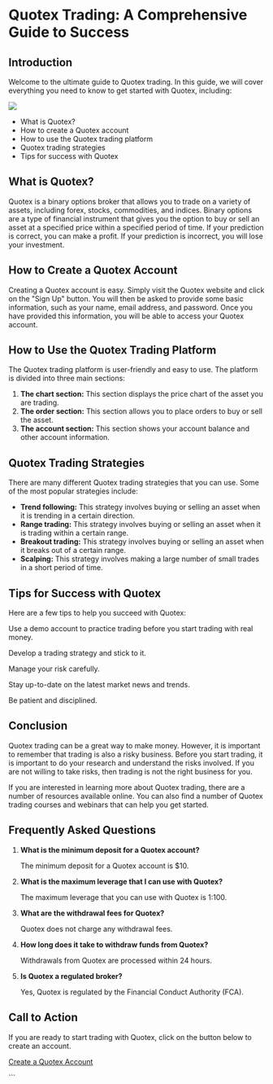# Quotex Trading: A Comprehensive Guide to Success

## Introduction

Welcome to the ultimate guide to Quotex trading. In this guide, we will
cover everything you need to know to get started with Quotex, including:

[![](https://static.quotex.io/files/4_en/300_250.jpg)](https://traff.sbs/brokerqxlid)

-   What is Quotex?
-   How to create a Quotex account
-   How to use the Quotex trading platform
-   Quotex trading strategies
-   Tips for success with Quotex

## What is Quotex?

Quotex is a binary options broker that allows you to trade on a variety
of assets, including forex, stocks, commodities, and indices. Binary
options are a type of financial instrument that gives you the option to
buy or sell an asset at a specified price within a specified period of
time. If your prediction is correct, you can make a profit. If your
prediction is incorrect, you will lose your investment.

## How to Create a Quotex Account

Creating a Quotex account is easy. Simply visit the Quotex website and
click on the "Sign Up" button. You will then be asked to provide
some basic information, such as your name, email address, and password.
Once you have provided this information, you will be able to access your
Quotex account.

## How to Use the Quotex Trading Platform

The Quotex trading platform is user-friendly and easy to use. The
platform is divided into three main sections:

1.  **The chart section:** This section displays the price chart of the
    asset you are trading.
2.  **The order section:** This section allows you to place orders to
    buy or sell the asset.
3.  **The account section:** This section shows your account balance and
    other account information.

## Quotex Trading Strategies

There are many different Quotex trading strategies that you can use.
Some of the most popular strategies include:

-   **Trend following:** This strategy involves buying or selling an
    asset when it is trending in a certain direction.
-   **Range trading:** This strategy involves buying or selling an asset
    when it is trading within a certain range.
-   **Breakout trading:** This strategy involves buying or selling an
    asset when it breaks out of a certain range.
-   **Scalping:** This strategy involves making a large number of small
    trades in a short period of time.

## Tips for Success with Quotex

Here are a few tips to help you succeed with Quotex:

Use a demo account to practice trading before you start trading with
real money.

Develop a trading strategy and stick to it.

Manage your risk carefully.

Stay up-to-date on the latest market news and trends.

Be patient and disciplined.

## Conclusion

Quotex trading can be a great way to make money. However, it is
important to remember that trading is also a risky business. Before you
start trading, it is important to do your research and understand the
risks involved. If you are not willing to take risks, then trading is
not the right business for you.

If you are interested in learning more about Quotex trading, there are a
number of resources available online. You can also find a number of
Quotex trading courses and webinars that can help you get started.

## Frequently Asked Questions

1.  **What is the minimum deposit for a Quotex account?**

    The minimum deposit for a Quotex account is \$10.

2.  **What is the maximum leverage that I can use with Quotex?**

    The maximum leverage that you can use with Quotex is 1:100.

3.  **What are the withdrawal fees for Quotex?**

    Quotex does not charge any withdrawal fees.

4.  **How long does it take to withdraw funds from Quotex?**

    Withdrawals from Quotex are processed within 24 hours.

5.  **Is Quotex a regulated broker?**

    Yes, Quotex is regulated by the Financial Conduct Authority (FCA).

## Call to Action

If you are ready to start trading with Quotex, click on the button below
to create an account.

[Create a Quotex Account](\%22https://traff.sbs/brokerqxsignup\%22)

\`\`\`

